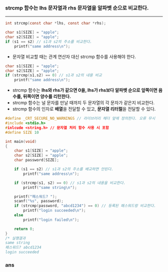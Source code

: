 ### strcmp 함수는 lhs 문자열과 rhs 문자열을 알파벳 순으로 비교한다. ###
_______
```c
int strcmp(const char *lhs, const char *rhs);
```

```c
char s1[SIZE] = "apple";
char s2[SIZE] = "apple";
if (s1 == s2) // s1과 s2의 주소를 비교한다.
	printf("same address\n");
```
- 문자열 비교할 때는 관계 연산자 대신 strcmp 함수를 사용해야 한다.

```c
char s1[SIZE] = "apple";
char s2[SIZE] = "apple";
if (strcmp(s1,s2) == 0) // s1과 s2의 내용 비교
	printf("same address\n");
```
- strcmp 함수는 **lhs와 rhs가 같으면 0을, lhs가 rhs보다 알파벳 순으로 앞쪽이면 음수를, 뒤쪽이면 양수를 리턴한다.**
- strcmp 함수는 널 문자를 만날 때까지 두 문자열의 각 문자가 같은지 비교한다.
- strcmp 함수의 인자로 **배열**을 전달할 수 있고, **문자열 리터럴**을 전달할 수 있다.

```c
#define _CRT_SECURE_NO_WARNINGS // 라이브러리 헤더 앞에 정의한다. 오류 무시
#include <stdio.h>
#inlcude <string.h> // 문자열 처리 함수 사용 시 포함
#define SIZE 10

int main(void)
{
	char s1[SIZE] = "apple";
	char s2[SIZE] = "apple";
	char password[SIZE];

	if (s1 == s2) // s1과 s2의 주소를 배교하면 안된다.
		printf("same address\n");

	if (strcmp(s1, s2) == 0) // s1과 s2의 내용을 비교한다.
		printf("same string\n");

	printf("패스워드? ");
	scanf("%s", password);
	if (strcmp(password, "abcd1234") == 0) // 등록된 패스워드랑 비교한다.
		printf("login succeeded\n");
	else
		printf("login failed\n");

	return 0;
}
/* 실행결과
same string
패스워드? abcd1234
login succeeded
```

### ans